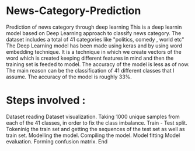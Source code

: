 # News-Category-Prediction
Prediction of news category through deep learning
This is a deep learnin model based on Deep Learning approach to classify news category.
The dataset includes a total of 41 categories like "politics, comedy , world etc"
The Deep Learning model has been made using keras and by using word embedding technique. It is a technique in which we create vectors of the word which is created keeping different features in mind and then the training set is feeded to model. 
The accuracy of the model is less as of now. The main reason can be the classification of 41 different classes that I assume.
The accuracy of the model is roughly 33%. 

# Steps involved :
Dataset reading
Dataset visualization.
Taking 1000 unique samples from each of the 41 classes, in order to fix the class imbalance.
Train - Test split.
Tokeninig the train set and getting the sequences of the test set as well as train set.
Modelling the model.
Compiling the model.
Model fitting
Model evaluation.
Forming confusion matrix. End

